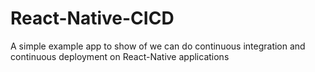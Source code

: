 # React-Native-CICD

A simple example app to show of we can do continuous integration and continuous deployment on React-Native applications
